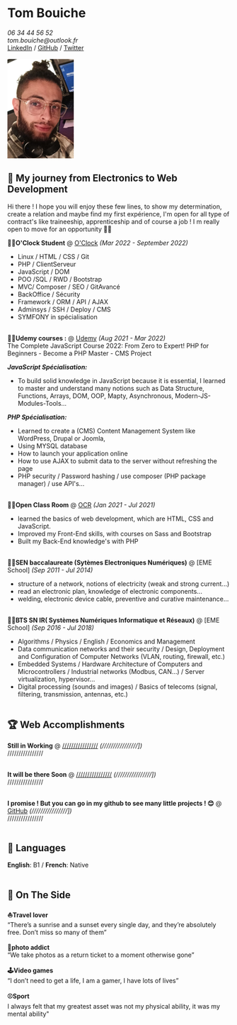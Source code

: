 # Tom Bouiche

_06 34 44 56 52_ <br>
_tom.bouiche@outlook.fr_ <br>
 [LinkedIn](https://www.linkedin.com/in/bouiche-tom-8361b8166/) / [GitHub](https://github.com/Tomybch) / [Twitter](https://twitter.com/Tom_Bouiche) 
<br><br>
<img src="1620578997411.jpg" alt="profil img" width="150" />
## 🧔 My journey from Electronics to Web Development

Hi there ! I hope you will enjoy these few lines, to show my determination, create a relation and maybe find my first expérience, I'm open for all type of contract's like traineeship, apprenticeship and of course a job ! I m really open to move for an opportunity 🚵‍♂️
<br>

**🙋‍♂️O'Clock Student** @ [O'Clock](https://oclock.io/formations/developpeur-web) _(Mar 2022 - September 2022)_ <br>
  - Linux / HTML / CSS  / Git
  - PHP / ClientServeur
  - JavaScript / DOM
  - POO /SQL / RWD / Bootstrap
  - MVC/ Composer / SEO / GitAvancé
  - BackOffice / Sécurity
  - Framework / ORM / API / AJAX
  - Adminsys / SSH / Deploy / CMS
  - SYMFONY in spécialisation
    <br><br>
    
**🙋‍♀️Udemy courses :** @ [Udemy](https://www.udemy.com/course/the-complete-javascript-course/) _(Aug 2021 - Mar 2022)_ <br>
The Complete JavaScript Course 2022: From Zero to Expert! PHP for Beginners - Become a PHP Master - CMS Project<br>

  **_JavaScript Spécialisation:_**
  - To build solid knowledge in JavaScript because it is essential, I learned to master and understand many notions such as Data Structure, Functions, Arrays, DOM,         OOP, Mapty, Asynchronous, Modern-JS-Modules-Tools...

  **_PHP Spécialisation:_**
  - Learned to create a (CMS) Content Management System like WordPress, Drupal or Joomla, 
  - Using MYSQL database
  - How to launch your application online
  - How to use AJAX to submit data to the server without refreshing the page
  - PHP security / Password hashing / use composer (PHP package manager) / use API's...
<br><br>

**🙇‍♀️Open Class Room** @ [OCR](https://openclassrooms.com/fr/paths/556-developpeur-web) _(Jan 2021 - Jul 2021)_ <br>
  - learned the basics of web development, which are HTML, CSS and JavaScript.
  - Improved my Front-End skills, with courses on Sass and Bootstrap
  - Built my Back-End knowledge's with PHP
<br><br>

**👨‍🎓SEN baccalaureate (Sytèmes Electroniques Numériques)** @ [EME School] _(Sep 2011 - Jul 2014)_ <br>
  - structure of a network, notions of electricity (weak and strong current...)
  - read an electronic plan, knowledge of electronic components...
  - welding, electronic device cable, preventive and curative maintenance...
    <br><br>
    
**👨‍🎓BTS SN IR( Systèmes Numériques Informatique et Réseaux)** @ [EME School] _(Sep 2016 - Jul 2018)_ <br>
  - Algorithms / Physics / English / Economics and Management
  - Data communication networks and their security / Design, Deployment and Configuration of Computer Networks (VLAN, routing, firewall, etc.)
  - Embedded Systems / Hardware Architecture of Computers and Microcontrollers / Industrial networks (Modbus, CAN…) / Server virtualization, hypervisor...
  - Digital processing (sounds and images) / Basics of telecoms (signal, filtering, transmission, antennas, etc.)
  <br><br>

## 🏆 Web Accomplishments

**Still in Working** @ [////////////////](////////////////]) _(////////////////])_<br>
////////////////
<br><br>

**It will be there Soon** @ [////////////////](////////////////]) _(////////////////])_<br>
////////////////
<br><br>

**I promise ! But you can go in my github to see many little projects ! 😊** @ [GitHub](https://github.com/Tomybch) _(////////////////])_<br>
////////////////
<br><br>

## 💬 Languages

**English**: B1  / **French**: Native
<br><br>

## 📌 On The Side

**⛵Travel lover**<br>
 “There’s a sunrise and a sunset every single day, and they’re absolutely free. Don’t miss so many of them” 
  <br><br>
**📸photo addict**<br>
“We take photos as a return ticket to a moment otherwise gone” 
  <br><br>
**🕹Video games**<br>
“I don’t need to get a life, I am a gamer, I have lots of lives”
  <br><br>
**⚾Sport**<br>
I always felt that my greatest asset was not my physical ability, it was my mental ability"
  <br><br>  
  
